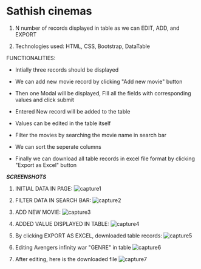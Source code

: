 # Sathish cinemas

1. N number of records displayed in table as we can EDIT, ADD, and EXPORT 

2. Technologies used: HTML, CSS, Bootstrap, DataTable


FUNCTIONALITIES:

  * Intially three records should be displayed 
  
  * We can add new movie record by clicking "Add new movie" button 
  
  * Then one Modal will be displayed, Fill all the fields with corresponding values and click submit
  
  * Entered New record will be added to the table
  
  * Values can be edited in the table itself 
  
  * Filter the movies by searching the movie name in search bar
  
  * We can sort the seperate columns
  
  * Finally we can download all table records in excel file format by clicking "Export as Excel" button
  
  
  ***SCREENSHOTS***
  
1. INITIAL DATA IN PAGE:
![capture1](https://user-images.githubusercontent.com/19771986/48548792-e2871280-e8f3-11e8-97dd-c1b75be88e8c.PNG)
  
2. FILTER DATA IN SEARCH BAR:
![capture2](https://user-images.githubusercontent.com/19771986/48548794-e2871280-e8f3-11e8-9d2d-cdd646ebfe8a.PNG)

3. ADD NEW MOVIE:
![capture3](https://user-images.githubusercontent.com/19771986/48548783-e155e580-e8f3-11e8-93a7-87269ed492b5.PNG)

4. ADDED VALUE DISPLAYED IN TABLE:
![capture4](https://user-images.githubusercontent.com/19771986/48548786-e155e580-e8f3-11e8-8a4e-81eadb80e814.PNG)

5. By clicking EXPORT AS EXCEL, downloaded table records:
![capture5](https://user-images.githubusercontent.com/19771986/48548787-e1ee7c00-e8f3-11e8-8fde-28deba387135.PNG)

6. Editing Avengers infinity war "GENRE" in table
![capture6](https://user-images.githubusercontent.com/19771986/48548788-e1ee7c00-e8f3-11e8-9c1e-3cdfe4a5a1ae.PNG)
  
7. After editing, here is the downloaded file
![capture7](https://user-images.githubusercontent.com/19771986/48548790-e2871280-e8f3-11e8-9c81-7582f086b6ee.PNG)

  
